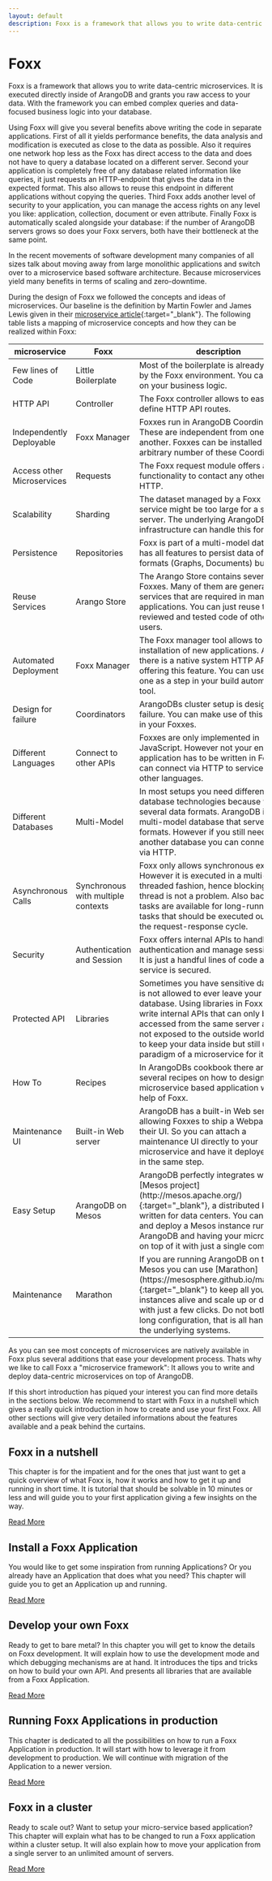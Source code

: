 ```yaml
---
layout: default
description: Foxx is a framework that allows you to write data-centric microservices
---
```

Foxx
====

Foxx is a framework that allows you to write data-centric microservices.
It is executed directly inside of ArangoDB and grants you raw access to your data.
With the framework you can embed complex queries and data-focused business logic into your database.

Using Foxx will give you several benefits above writing the code in separate applications.
First of all it yields performance benefits, the data analysis and modification is executed as close to the data as possible.
Also it requires one network hop less as the Foxx has direct access to the data and does not have to query a database located on a different server.
Second your application is completely free of any database related information like queries, it just requests an HTTP-endpoint that gives the data in the expected format.
This also allows to reuse this endpoint in different applications without copying the queries.
Third Foxx adds another level of security to your application, you can manage the access rights on any level you like: application, collection, document or even attribute.
Finally Foxx is automatically scaled alongside your database: if the number of ArangoDB servers grows so does your Foxx servers, both have their bottleneck at the same point.

In the recent movements of software development many companies of all sizes talk about
moving away from large monolithic applications and switch over to a microservice based software architecture.
Because microservices yield many benefits in terms of scaling and zero-downtime.

During the design of Foxx we followed the concepts and ideas of microservices.
Our baseline is the definition by Martin Fowler and James Lewis given in their [microservice article](http://martinfowler.com/articles/microservices.html){:target="_blank"}.
The following table lists a mapping of microservice concepts and how they can be realized within Foxx:

<table>
  <thead>
    <tr>
      <th>microservice</th>
      <th>Foxx</th>
      <th>description</th>
    </tr>
  </thead>
  <tbody>
    <tr>
      <td>Few lines of Code</td>
      <td>Little Boilerplate</td>
      <td>Most of the boilerplate is already handled by the Foxx environment. You can focus on your business logic.</td>
    </tr>
    <tr>
      <td>HTTP API</td>
      <td>Controller</td>
      <td>The Foxx controller allows to easily define HTTP API routes.</td>
    </tr>
    <tr>
      <td>Independently Deployable</td>
      <td>Foxx Manager</td>
      <td>Foxxes run in ArangoDB Coordinators. These are independent from one another. Foxxes can be installed on an arbitrary number of these Coordinators.</td>
    </tr>
    <tr>
      <td>Access other Microservices</td>
      <td>Requests</td>
      <td>The Foxx request module offers a simple functionality to contact any other API via HTTP.</td>
    </tr>
    <tr>
      <td>Scalability</td>
      <td>Sharding</td>
      <td>The dataset managed by a Foxx micro-service might be too large for a single server. The underlying ArangoDB infrastructure can handle this for you.</td>
    </tr>
    <tr>
      <td>Persistence</td>
      <td>Repositories</td>
      <td>Foxx is part of a multi-model database. It has all features to persist data of diverse formats (Graphs, Documents) built-in.</td>
    </tr>
    <tr>
      <td>Reuse Services</td>
      <td>Arango Store</td>
      <td>The Arango Store contains several Foxxes. Many of them are general-use services that are required in many applications. You can just reuse the reviewed and tested code of other Foxx users.</td>
    </tr>
    <tr>
      <td>Automated Deployment</td>
      <td>Foxx Manager</td>
      <td>The Foxx manager tool allows to trigger installation of new applications. Also there is a native system HTTP API offering this feature. You can use either one as a step in your build automation tool.</td>
    </tr>
    <tr>
      <td>Design for failure</td>
      <td>Coordinators</td>
      <td>ArangoDBs cluster setup is designed for failure. You can make use of this feature in your Foxxes.</td>
    </tr>
    <tr>
      <td>Different Languages</td>
      <td>Connect to other APIs</td>
      <td>Foxxes are only implemented in JavaScript. However not your entire application has to be written in Foxx. You can connect via HTTP to services in other languages.</td>
    </tr>
    <tr>
      <td>Different Databases</td>
      <td>Multi-Model</td>
      <td>In most setups you need different database technologies because you have several data formats. ArangoDB is a multi-model database that serves many formats. However if you still need another database you can connect to it via HTTP.</td>
    </tr>
    <tr>
      <td>Asynchronous Calls</td>
      <td>Synchronous with multiple contexts</td>
      <td>Foxx only allows synchronous execution. However it is executed in a multi-threaded fashion, hence blocking one thread is not a problem. Also background tasks are available for long-running tasks that should be executed outside of the request-response cycle.</td>
    </tr>
    <tr>
      <td>Security</td>
      <td>Authentication and Session</td>
      <td>Foxx offers internal APIs to handle authentication and manage session data. It is just a handful lines of code and your service is secured.</td>
    </tr>
    <tr>
      <td>Protected API</td>
      <td>Libraries</td>
      <td>Sometimes you have sensitive data that is not allowed to ever leave your database. Using libraries in Foxx you can write internal APIs that can only be accessed from the same server and are not exposed to the outside world. Perfect to keep your data inside but still using the paradigm of a microservice for it.</td>
    </tr>
    <tr>
      <td>How To</td>
      <td>Recipes</td>
      <td>In ArangoDBs cookbook there are several recipes on how to design a microservice based application with the help of Foxx.</td>
    </tr>
    <tr>
      <td>Maintenance UI</td>
      <td>Built-in Web server</td>
      <td>ArangoDB has a built-in Web server, allowing Foxxes to ship a Webpage as their UI. So you can attach a maintenance UI directly to your microservice and have it deployed with it in the same step.</td>
    </tr>
    <tr>
      <td>Easy Setup</td>
      <td>ArangoDB on Mesos</td>
      <td>ArangoDB perfectly integrates with the [Mesos project](http://mesos.apache.org/){:target="_blank"}, a distributed kernel written for data centers. You can set up and deploy a Mesos instance running ArangoDB and having your microservice on top of it with just a single command.</td>
    </tr>
    <tr>
      <td>Maintenance</td>
      <td>Marathon</td>
      <td>If you are running ArangoDB on top of Mesos you can use [Marathon](https://mesosphere.github.io/marathon/){:target="_blank"} to keep all your instances alive and scale up or down with just a few clicks. Do not bother with long configuration, that is all handled by the underlying systems.</td>
    </tr>
  </tbody>
</table>

As you can see most concepts of microservices are natively available in Foxx plus several additions that ease your development
process.
Thats why we like to call Foxx a "microservice framework": It allows you to write and deploy data-centric microservices 
on top of ArangoDB.

If this short introduction has piqued your interest you can find more details in the sections below.
We recommend to start with Foxx in a nutshell which gives a really quick introduction in how to
create and use your first Foxx.
All other sections will give very detailed informations about the features available and a peak behind the curtains.

Foxx in a nutshell
------------------

This chapter is for the impatient and for the ones that just want to get a quick overview
of what Foxx is, how it works and how to get it up and running in short time.
It is tutorial that should be solvable in 10 minutes or less and will guide you to your first
application giving a few insights on the way.

[Read More](foxx-nutshell.html)

Install a Foxx Application
--------------------------

You would like to get some inspiration from running Applications?
Or you already have an Application that does what you need?
This chapter will guide you to get an Application up and running.

[Read More](foxx-install.html)

Develop your own Foxx
---------------------

Ready to get to bare metal?
In this chapter you will get to know the details on Foxx development.
It will explain how to use the development mode and which debugging mechanisms are at hand.
It introduces the tips and tricks on how to build your own API.
And presents all libraries that are available from a Foxx Application.

[Read More](foxx-develop.html)


Running Foxx Applications in production
---------------------------------------

This chapter is dedicated to all the possibilities on how to run a Foxx Application in production.
It will start with how to leverage it from development to production.
We will continue with migration of the Application to a newer version.

[Read More](foxx-production.html)

Foxx in a cluster
-----------------

Ready to scale out?
Want to setup your micro-service based application?
This chapter will explain what has to be changed to run a Foxx application within a cluster setup.
It will also explain how to move your application from a single server to an unlimited amount of servers.

[Read More](foxx-cluster.html)
